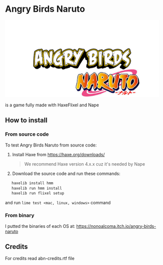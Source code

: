 # Angry Birds Naruto

![abn-logo.png](assets/images/abn-logo.png)

is a game fully made with HaxeFlixel and Nape

## How to install

### From source code

To test Angry Birds Naruto from source code:

1. Install Haxe from <https://haxe.org/downloads/>

    >We recommend Haxe version 4.x.x cuz it's needed by Nape

2. Download the source code and run these commands:

```bat
   haxelib install hmm
   haxelib run hmm install
   haxelib run flixel setup
```

 and run ```lime test <mac, linux, windows>``` command

### From binary

 I putted the binaries of each OS at: <https://nonoalcoma.itch.io/angry-birds-naruto>

## Credits

For credits read abn-credits.rtf file
